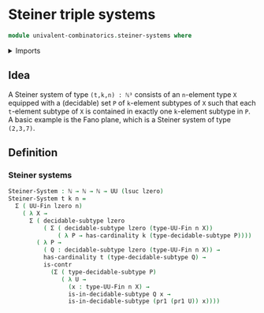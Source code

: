 # Steiner triple systems

```agda
module univalent-combinatorics.steiner-systems where
```

<details><summary>Imports</summary>

```agda
open import elementary-number-theory.natural-numbers

open import foundation.contractible-types
open import foundation.decidable-subtypes
open import foundation.dependent-pair-types
open import foundation.universe-levels

open import univalent-combinatorics.finite-types
```

</details>

## Idea

A Steiner system of type `(t,k,n) : ℕ³` consists of an `n`-element type `X` equipped with a (decidable) set `P` of `k`-element subtypes of `X` such that each `t`-element subtype of `X` is contained in exactly one `k`-element subtype in `P`. A basic example is the Fano plane, which is a Steiner system of type `(2,3,7)`.

## Definition

### Steiner systems

```agda
Steiner-System : ℕ → ℕ → ℕ → UU (lsuc lzero)
Steiner-System t k n =
  Σ ( UU-Fin lzero n)
    ( λ X →
      Σ ( decidable-subtype lzero
          ( Σ ( decidable-subtype lzero (type-UU-Fin n X))
              ( λ P → has-cardinality k (type-decidable-subtype P))))
        ( λ P →
          ( Q : decidable-subtype lzero (type-UU-Fin n X)) →
          has-cardinality t (type-decidable-subtype Q) →
          is-contr
            (Σ ( type-decidable-subtype P)
               ( λ U →
                 (x : type-UU-Fin n X) →
                 is-in-decidable-subtype Q x →
                 is-in-decidable-subtype (pr1 (pr1 U)) x))))
```
